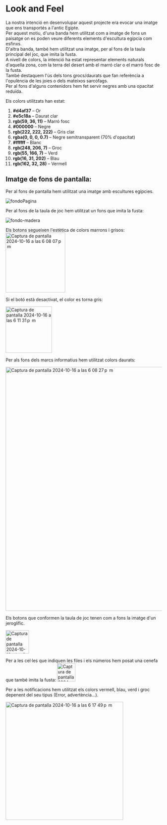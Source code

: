 
# Look and Feel

La nostra intenció en desenvolupar aquest projecte era evocar una imatge que ens transportés a l'antic Egipte.  
Per aquest motiu, d'una banda hem utilitzat com a imatge de fons un paisatge on es poden veure diferents elements d'escultura egípcia com esfinxs.  
D'altra banda, també hem utilitzat una imatge, per al fons de la taula principal del joc, que imita la fusta.  
A nivell de colors, la intenció ha estat representar elements naturals d'aquella zona, com la terra del desert amb el marró clar o el marró fosc de la fusta.  
També destaquem l'ús dels tons grocs/daurats que fan referència a l'opulència de les joies o dels mateixos sarcòfags.  
Per al fons d'alguns contenidors hem fet servir negres amb una opacitat reduïda.  

Els colors utilitzats han estat:  
1. **#d4af37** – Or  
2. **#e5c18a** – Daurat clar  
3. **rgb(59, 36, 11)** – Marró fosc  
4. **#000000** – Negre  
5. **rgb(222, 222, 222)** – Gris clar  
6. **rgba(0, 0, 0, 0.7)** – Negre semitransparent (70% d'opacitat)  
7. **#ffffff** – Blanc  
8. **rgb(248, 206, 7)** – Groc  
9. **rgb(55, 166, 7)** – Verd  
10. **rgb(16, 31, 202)** – Blau  
11. **rgb(162, 32, 28)** – Vermell  

## Imatge de fons de pantalla:

Per al fons de pantalla hem utilitzat una imatge amb escultures egípcies.

![fondoPagina](https://github.com/user-attachments/assets/3bf4e3c1-081e-481b-a353-7b4c870c9bd0)

Per al fons de la taula de joc hem utilitzat un fons que imita la fusta:

![fondo-madera](https://github.com/user-attachments/assets/f2f9af71-58bd-4378-9cce-d898f26fb231)

Els botons segueixen l'estètica de colors marrons i grisos:
<img width="192" alt="Captura de pantalla 2024-10-16 a las 6 08 07 p  m" src="https://github.com/user-attachments/assets/07cf5a83-472a-493a-8d61-9cc96c730c1f">

Si el botó està desactivat, el color es torna gris:

<img width="149" alt="Captura de pantalla 2024-10-16 a las 6 11 31 p  m" src="https://github.com/user-attachments/assets/d93929d6-c8ea-4920-87a3-f7f7410db3b2">


Per als fons dels marcs informatius hem utilitzat colors daurats:

<img width="783" alt="Captura de pantalla 2024-10-16 a las 6 08 27 p  m" src="https://github.com/user-attachments/assets/23df40c9-5abb-4bc2-8a1a-9572f07cdb20">


Els botons que conformen la taula de joc tenen com a fons la imatge d'un jeroglífic.

<img width="75" alt="Captura de pantalla 2024-10-16 a las 6 07 47 p  m" src="https://github.com/user-attachments/assets/2f8b6f90-625e-4a6c-b0a8-b532b6db6138">

Per a les cel·les que indiquen les files i els números hem posat una cenefa que també imita la fusta:
<img width="59" alt="Captura de pantalla 2024-10-16 a las 6 07 28 p  m" src="https://github.com/user-attachments/assets/be0c9732-d751-4bc9-a6f8-6b35c6f9e9ae">


Per a les notificacions hem utilitzat els colors vermell, blau, verd i groc depenent del seu tipus (Error, advertència...).

<img width="379" alt="Captura de pantalla 2024-10-16 a las 6 17 49 p  m" src="https://github.com/user-attachments/assets/b30262fa-2452-4993-bbf6-9892687cc6ec">


